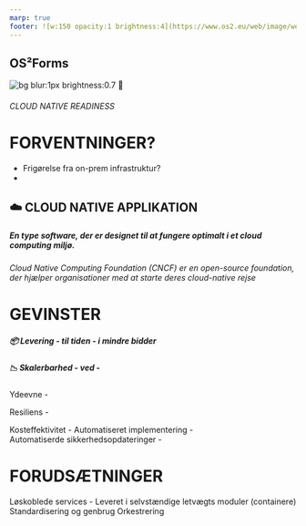 ```yaml
---
marp: true
footer: ![w:150 opacity:1 brightness:4](https://www.os2.eu/web/image/website/1/logo/OS2%20%E2%80%93%20Offentligt%20digitaliseringsf%C3%A6llesskab?unique=8a4ead6)
---
```

<!--
theme: uncover
transition: dissolve
class:
 - invert
headingDivider: 2 
paginate: false
-->

## **OS²Forms**
![bg blur:1px brightness:0.7](https://images.pexels.com/photos/2382845/pexels-photo-2382845.jpeg?auto=compress&cs=tinysrgb&w=1260&h=750&dpr=1)
:small_blue_diamond:
###### CLOUD NATIVE READINESS

# **FORVENTNINGER?**
* Frigørelse fra on-prem infrastruktur?
* 

## :cloud: **CLOUD NATIVE APPLIKATION**

#####  En type software, der er designet til at fungere optimalt i et cloud computing miljø.

###### Cloud Native Computing Foundation (CNCF) er en open-source foundation, der hjælper organisationer med at starte deres cloud-native rejse

# GEVINSTER
##### 📦 **Levering** - til tiden - i mindre bidder <!-- Med løskoblede services og moduler kan forskellige teams arbejde uafhængigt på leverancer og dermed ingen ventetid på levering fordi det ene team har en længere leveringstid og at hele applikationen skal genbygges-->

##### 📉 **Skalerbarhed** - ved  -  <!-- Kan nemt skaleres op eller ned efter behov. Skalerer automatisk ved uforudsete ændringer. Dette betyder, at du kan håndtere pludselige stigninger i trafikken uden at skulle investere i ekstra hardware. -->

Ydeevne - 

Resiliens -


Kosteffektivitet - 
Automatiseret implementering -  
Automatiserde sikkerhedsopdateringer -


# FORUDSÆTNINGER

Løskoblede services - 
Leveret i selvstændige letvægts moduler (containere)
Standardisering og genbrug 
Orkestrering

